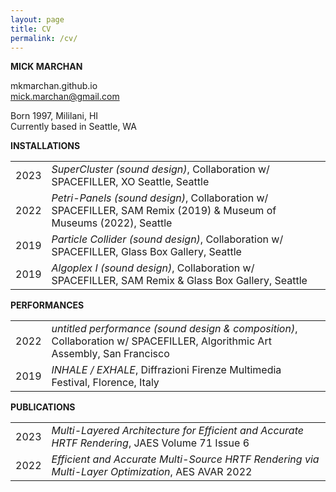 ```yaml
---
layout: page
title: CV
permalink: /cv/
---
```

**MICK MARCHAN**

mkmarchan.github.io\
mick.marchan@gmail.com

Born 1997, Mililani, HI \
Currently based in Seattle, WA

**INSTALLATIONS**
<table>
    <tr>
        <td>2023</td>
        <td><i>SuperCluster (sound design)</i>, Collaboration w/ SPACEFILLER, XO Seattle, Seattle</td>
    </tr>
    <tr>
        <td>2022</td>
        <td><i>Petri-Panels (sound design)</i>, Collaboration w/ SPACEFILLER, SAM Remix (2019) & Museum of Museums (2022), Seattle</td>
    </tr>
    <tr>
        <td>2019</td>
        <td><i>Particle Collider (sound design)</i>, Collaboration w/ SPACEFILLER, Glass Box Gallery, Seattle</td>
    </tr>
    <tr>
        <td>2019</td>
        <td><i>Algoplex I (sound design)</i>, Collaboration w/ SPACEFILLER, SAM Remix & Glass Box Gallery, Seattle</td>
    </tr>
</table> 

**PERFORMANCES**
<table>
    <tr>
        <td>2022</td>
        <td><i>untitled performance (sound design & composition)</i>, Collaboration w/ SPACEFILLER, Algorithmic Art Assembly, San Francisco</td>
    </tr>
    <tr>
        <td>2019</td>
        <td><i>INHALE / EXHALE</i>, Diffrazioni Firenze Multimedia Festival, Florence, Italy</td>
    </tr>
</table> 

**PUBLICATIONS**
<table>
    <tr>
        <td>2023</td>
        <td><i>Multi-Layered Architecture for Efficient and Accurate HRTF Rendering</i>, JAES Volume 71 Issue 6</td>
    </tr>
    <tr>
        <td>2022</td>
        <td><i>Efficient and Accurate Multi-Source HRTF Rendering via Multi-Layer Optimization</i>, AES AVAR 2022</td>
    </tr>
</table> 